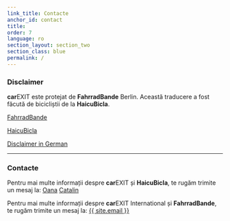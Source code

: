 ```yaml
---
link_title: Contacte
anchor_id: contact
title:
order: 7
language: ro
section_layout: section_two
section_class: blue
permalink: /
---
```


### Disclaimer
**car**EXIT este protejat de **FahrradBande** Berlin. Această traducere a fost făcută de bicicliștii de la **HaicuBicla**.

<a href="http://mitradgelegenheit.org/" target="_blank">FahrradBande</a>

<a href="https://www.facebook.com/HaicuBicla/" target="_blank">HaicuBicla</a>

[Disclaimer in German](/de/impressum.html)

***

### Contacte
Pentru mai multe informații despre **car**EXIT și **HaicuBicla**, te rugăm trimite un mesaj la: 
<a href="mailto:oana@haicubicla.ro">Oana</a>
<a href="mailto:catalin@haicubicla.ro">Catalin</a>  

Pentru mai multe informații despre **car**EXIT International și **FahrradBande**, te rugăm trimite un mesaj la: 
<a href="mailto:{{ site.email }}">{{ site.email }}</a>
